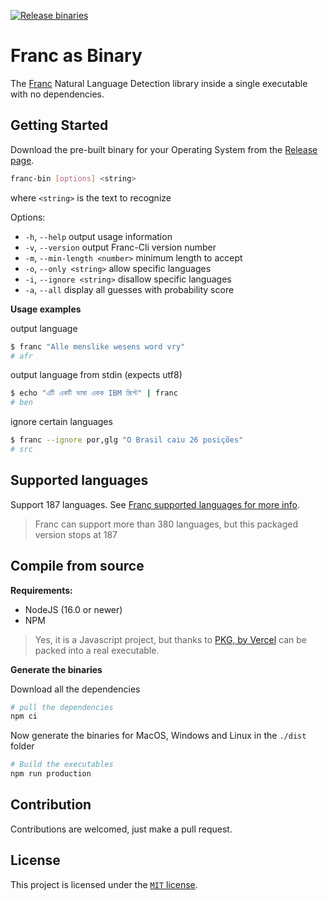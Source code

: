 [![Release binaries](https://github.com/avvertix/franc-bin/actions/workflows/ci.yml/badge.svg)](https://github.com/avvertix/franc-bin/actions/workflows/ci.yml)

# Franc as Binary

The [Franc](https://github.com/wooorm/franc) Natural Language Detection library inside a single executable with no dependencies.

## Getting Started

Download the pre-built binary for your Operating System from the [Release page](https://github.com/avvertix/franc-bin/releases/latest).

```bash
franc-bin [options] <string>
```

where `<string>` is the text to recognize

Options:

- `-h`, `--help` output usage information
- `-v`, `--version` output Franc-Cli version number
- `-m`, `--min-length <number>` minimum length to accept
- `-o`, `--only <string>` allow specific languages
- `-i`, `--ignore <string>` disallow specific languages
- `-a`, `--all` display all guesses with probability score

**Usage examples**

output language

```bash
$ franc "Alle menslike wesens word vry"
# afr
```

output language from stdin (expects utf8)

```bash
$ echo "এটি একটি ভাষা একক IBM স্ক্রিপ্ট" | franc
# ben
```

ignore certain languages

```bash
$ franc --ignore por,glg "O Brasil caiu 26 posições"
# src
```

## Supported languages

Support 187 languages. See [Franc supported languages for more info](https://github.com/wooorm/franc/tree/franc@4.1.0/packages/franc#support).

> Franc can support more than 380 languages, but this packaged version stops at 187

## Compile from source

**Requirements:**

- NodeJS (16.0 or newer)
- NPM

> Yes, it is a Javascript project, but thanks to [PKG, by Vercel](https://github.com/vercel/pkg) can be packed into a real executable.

**Generate the binaries**

Download all the dependencies

```bash
# pull the dependencies
npm ci
```
Now generate the binaries for MacOS, Windows and Linux in the `./dist` folder

```bash
# Build the executables
npm run production
```

## Contribution

Contributions are welcomed, just make a pull request.

## License

This project is licensed under the [`MIT` license](./LICENSE.txt).
